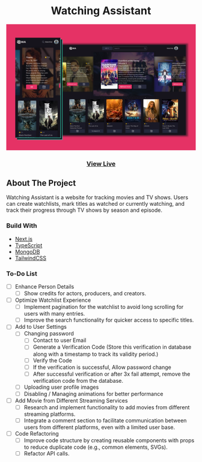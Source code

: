<br />
<div align="center">
  <h1 align="center">Watching Assistant</h1>
  <img src="public/thumbnail.png" alt="Watching Assistant main page">

   <h3 align="center">
    <a href="https://watching-assistant.vercel.app/">View Live</a>
  </h3>
</div>

## About The Project

Watching Assistant is a website for tracking movies and TV shows. Users can create watchlists, mark titles as watched or currently watching, and track their progress through TV shows by season and episode.

### Build With

- [Next.js](https://nextjs.org/)
- [TypeScript](https://www.typescriptlang.org/)
- [MongoDB](https://www.mongodb.com/)
- [TailwindCSS](https://tailwindcss.com/)

### To-Do List

- [ ] Enhance Person Details
  - [ ] Show credits for actors, producers, and creators.
  
- [ ] Optimize Watchlist Experience
  - [ ] Implement pagination for the watchlist to avoid long scrolling for users with many entries.
  - [ ] Improve the search functionality for quicker access to specific titles.

- [ ] Add to User Settings
  - [ ] Changing password
    - [ ] Contact to user Email
    - [ ] Generate a Verification Code (Store this verification in database along with a timestamp to track its validity period.)
    - [ ] Verify the Code
    - [ ] If the verification is successful, Allow password change
    - [ ] After successful verification or after 3x fail attempt, remove the verification code from the database.
  - [ ] Uploading user profile images
  - [ ] Disabling / Managing animations for better performance

- [ ] Add Movie from Different Streaming Services
  - [ ] Research and implement functionality to add movies from different streaming platforms.
  - [ ] Integrate a comment section to facilitate communication between users from different platforms, even with a limited user base.

- [ ] Code Refactoring
  - [ ] Improve code structure by creating reusable components with props to reduce duplicate code (e.g., common elements, SVGs).
  - [ ] Refactor API calls.